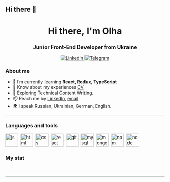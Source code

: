 ## Hi there 👋

<div id="header" align="center">
    <h1>Hi there, I'm  Olha </h1>
    <h3>Junior Front-End Developer from Ukraine</h3>
</div>

<div id="socials" align="center">
    <a href="https://www.linkedin.com/in/olha-litvinova-830318287/">
    <img src="https://img.shields.io/badge/LinkedIn-blue?style=for-the-badge&logo=linkedin&logoColor=white" alt="LinkedIn"/>
  </a>
  <a href="https://t.me/LitvinovaOlha">
    <img src="https://img.shields.io/badge/Telegram-blue?style=for-the-badge&logo=telegram&logoColor=white" alt="Telegram"/>
  </a>
</div>

### About me
- 🌱 I’m currently learning **React, Redux, TypeScript**
- 📄 Know about my experiences [CV](https://1drv.ms/b/c/f46011c0281bb210/EeeSODA8ba9IhrQV9oxjYCUBDO4a2FPj-ZJtRFmcTdQdaw?e=QivEzz)
- 🔭 Exploring Technical Content Writing.
- 📫 Reach me by [LinkedIn](https://www.linkedin.com/in/olha-litvinova-830318287/), [email](olgalitvinova1905@icloud.com)
- 🌍 I speak Russian, Ukrainian, German, English.

---

### Languages and tools

<img src="https://cdn.jsdelivr.net/gh/devicons/devicon/icons/javascript/javascript-original.svg" title="js" width="40" height="40"/>&nbsp;
<img src="https://cdn.jsdelivr.net/gh/devicons/devicon/icons/html5/html5-original.svg" title="html" width="40" height="40"/>&nbsp;
<img src="https://cdn.jsdelivr.net/gh/devicons/devicon/icons/css3/css3-original.svg" title="css" width="40" height="40"/>&nbsp;
<img src="https://cdn.jsdelivr.net/gh/devicons/devicon/icons/react/react-original.svg" title="react" width="40" height="40"/>&nbsp;
<img src="https://cdn.jsdelivr.net/gh/devicons/devicon/icons/git/git-plain.svg" title="git" width="40" height="40"/>&nbsp;
<img src="https://cdn.jsdelivr.net/gh/devicons/devicon@latest/icons/mysql/mysql-plain-wordmark.svg" title="mysql" width="40" height="40"/>&nbsp;
<img src="https://cdn.jsdelivr.net/gh/devicons/devicon@latest/icons/mongodb/mongodb-original-wordmark.svg" title="mongodb" width="40" height="40"/>&nbsp;
<img src="https://cdn.jsdelivr.net/gh/devicons/devicon/icons/npm/npm-original-wordmark.svg" title="npm" width="40" height="40"/>&nbsp;
<img src="https://cdn.jsdelivr.net/gh/devicons/devicon/icons/nodejs/nodejs-original.svg" title="node" width="40" height="40"/>&nbsp;


### My stat

<div id="stat" align="center">
    <img src="https://github-profile-summary-cards.vercel.app/api/cards/profile-details?username=LitvinovaOlha1905&theme=github_dark" alt=""/>
    <img src="https://github-profile-summary-cards.vercel.app/api/cards/most-commit-language?username=LitvinovaOlha1905&theme=github_dark" alt=""/>
     <img src="https://github-profile-summary-cards.vercel.app/api/cards/stats?username=LitvinovaOlha1905&theme=github_dark" alt=""/>
</div>

---

